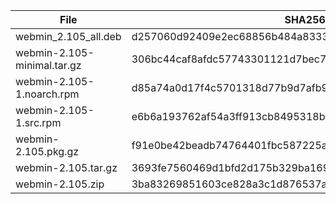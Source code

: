 | File | SHA256 Checksum |
| ---- | --------------- |
| webmin_2.105_all.deb | d257060d92409e2ec68856b484a8333044ef08000bdc5c66705d7f55407931d9 |
| webmin-2.105-minimal.tar.gz | 306bc44caf8afdc57743301121d7bec7f6cd8cbfd907d7e1d5eac864b1ecd477 |
| webmin-2.105-1.noarch.rpm | d85a74a0d17f4c5701318d77b9d7afb94884c962f87db233fd2366b455d87181 |
| webmin-2.105-1.src.rpm | e6b6a193762af54a3ff913cb8495318b26c095047462e2eef955673dff15c39e |
| webmin-2.105.pkg.gz | f91e0be42beadb74764401fbc587225a9820c7712315734cecc78d0ce9c635a0 |
| webmin-2.105.tar.gz | 3693fe7560469d1bfd2d175b329ba16996974e0285f7be889bdb750877c4e5d5 |
| webmin-2.105.zip | 3ba83269851603ce828a3c1d876537a6cdfd342b972595fc0c33da6ed076a608 |
